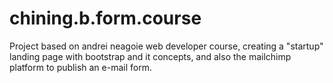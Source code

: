 # chining.b.form.course
Project based on andrei neagoie web developer course, creating a "startup" landing page with bootstrap and it concepts, and also the mailchimp platform 
to publish an e-mail form.
